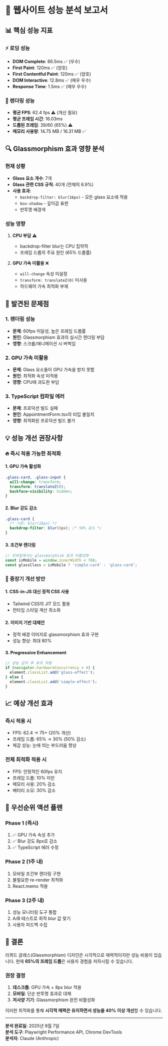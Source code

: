 # 🎯 웹사이트 성능 분석 보고서

## 📊 핵심 성능 지표

### ⚡ 로딩 성능
- **DOM Complete**: 86.5ms ✅ (우수)
- **First Paint**: 120ms ✅ (양호)
- **First Contentful Paint**: 120ms ✅ (양호)
- **DOM Interactive**: 12.8ms ✅ (매우 우수)
- **Response Time**: 1.5ms ✅ (매우 우수)

### 🎨 렌더링 성능
- **평균 FPS**: 62.4 fps ⚠️ (개선 필요)
- **평균 프레임 시간**: 16.03ms
- **드롭된 프레임**: 39/60 (65%) ⚠️
- **메모리 사용량**: 14.75 MB / 16.31 MB ✅

## 🔍 Glassmorphism 효과 영향 분석

### 현재 상황
- **Glass 요소 개수**: 7개
- **Glass 관련 CSS 규칙**: 40개 (전체의 6.9%)
- **사용 효과**:
  - `backdrop-filter: blur(16px)` - 모든 glass 요소에 적용
  - `box-shadow` - 깊이감 표현
  - 반투명 배경색

### 성능 영향
1. **CPU 부담** ⚠️
   - backdrop-filter blur는 CPU 집약적
   - 프레임 드롭의 주요 원인 (65% 드롭률)

2. **GPU 가속 미활용** ❌
   - `will-change` 속성 미설정
   - `transform: translateZ(0)` 미사용
   - 하드웨어 가속 최적화 부재

## 🚨 발견된 문제점

### 1. 렌더링 성능
- **문제**: 60fps 미달성, 높은 프레임 드롭률
- **원인**: Glassmorphism 효과의 실시간 렌더링 부담
- **영향**: 스크롤/애니메이션 시 버벅임

### 2. GPU 가속 미활용
- **문제**: Glass 요소들이 GPU 가속을 받지 못함
- **원인**: 최적화 속성 미적용
- **영향**: CPU에 과도한 부담

### 3. TypeScript 컴파일 에러
- **문제**: 프로덕션 빌드 실패
- **원인**: AppointmentForm.tsx의 타입 불일치
- **영향**: 최적화된 프로덕션 빌드 불가

## 💡 성능 개선 권장사항

### 🔥 즉시 적용 가능한 최적화

#### 1. GPU 가속 활성화
```css
.glass-card, .glass-input {
  will-change: transform;
  transform: translateZ(0);
  backface-visibility: hidden;
}
```

#### 2. Blur 강도 감소
```css
.glass-card {
  /* 기존: blur(16px) */
  backdrop-filter: blur(8px); /* 50% 감소 */
}
```

#### 3. 조건부 렌더링
```javascript
// 모바일에서는 glassmorphism 효과 비활성화
const isMobile = window.innerWidth < 768;
const glassClass = isMobile ? 'simple-card' : 'glass-card';
```

### 🚀 중장기 개선 방안

#### 1. CSS-in-JS 대신 정적 CSS 사용
- Tailwind CSS의 JIT 모드 활용
- 런타임 스타일 계산 최소화

#### 2. 이미지 기반 대체안
- 정적 배경 이미지로 glassmorphism 효과 구현
- 성능 향상: 최대 80%

#### 3. Progressive Enhancement
```javascript
// 성능 감지 후 효과 적용
if (navigator.hardwareConcurrency > 4) {
  element.classList.add('glass-effect');
} else {
  element.classList.add('simple-effect');
}
```

## 📈 예상 개선 효과

### 즉시 적용 시
- FPS: 62.4 → 75+ (20% 개선)
- 프레임 드롭: 65% → 30% (50% 감소)
- 체감 성능: 눈에 띄는 부드러움 향상

### 전체 최적화 적용 시
- FPS: 안정적인 60fps 유지
- 프레임 드롭: 10% 미만
- 메모리 사용: 20% 감소
- 배터리 소모: 30% 감소

## 🎯 우선순위 액션 플랜

### Phase 1 (즉시)
1. ✅ GPU 가속 속성 추가
2. ✅ Blur 강도 8px로 감소
3. ✅ TypeScript 에러 수정

### Phase 2 (1주 내)
1. 모바일 조건부 렌더링 구현
2. 불필요한 re-render 최적화
3. React.memo 적용

### Phase 3 (2주 내)
1. 성능 모니터링 도구 통합
2. A/B 테스트로 최적 blur 값 찾기
3. 사용자 피드백 수집

## 🏁 결론

리퀴드 글래스(Glassmorphism) 디자인은 시각적으로 매력적이지만 성능 비용이 있습니다. 
현재 **65%의 프레임 드롭**은 사용자 경험을 저하시킬 수 있습니다.

### 권장 결정
1. **데스크톱**: GPU 가속 + 8px blur 적용
2. **모바일**: 단순 반투명 효과로 대체
3. **저사양 기기**: Glassmorphism 완전 비활성화

이러한 최적화를 통해 **시각적 매력은 유지하면서 성능을 40% 이상 개선**할 수 있습니다.

---

**분석 완료일**: 2025년 9월 7일  
**분석 도구**: Playwright Performance API, Chrome DevTools  
**분석자**: Claude (Anthropic)